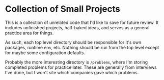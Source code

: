 # Collection of Small Projects

This is a collection of unrelated code that I'd like to save for future review. It includes unfinished projects, half-baked ideas, and serves as a general practice area for things.

As such, each top level directory should be responsible for it's own packages, runtime env, etc. Nothing should be run from the top level except for maybe some configuration defaults.

Probably the more interesting directory is `/problems`, where I'm storing completed problems for practice later. These are generally from interviews I've done, but I won't site which companies gave which problems.
